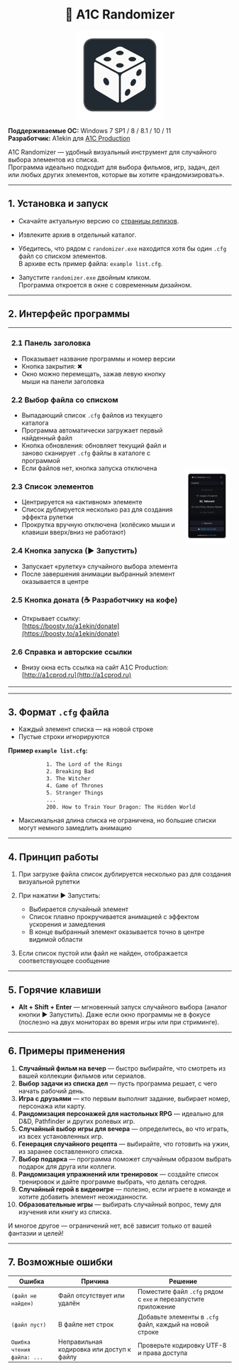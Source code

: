 <h1 align="center">🎲 A1C Randomizer</h1>

<p align="center">
  <img src="img/icon.png" alt="Лого" width="200">
</p>

**Поддерживаемые ОС:** Windows 7 SP1 / 8 / 8.1 / 10 / 11  
**Разработчик:** A1ekin для [A1C Production](http://a1cprod.ru)  

A1C Randomizer — удобный визуальный инструмент для случайного выбора элементов из списка.  
Программа идеально подходит для выбора фильмов, игр, задач, дел или любых других элементов, которые вы хотите «рандомизировать».

---

## 1. Установка и запуск

- Скачайте актуальную версию со [страницы релизов](https://github.com/A1ekin/A1C-Randomizer/releases/latest).

- Извлеките архив в отдельный каталог.

- Убедитесь, что рядом с `randomizer.exe` находится хотя бы один `.cfg` файл со списком элементов.  
  В архиве есть пример файла: `example list.cfg`.

- Запустите `randomizer.exe` двойным кликом.  
  Программа откроется в окне с современным дизайном.

---

## 2. Интерфейс программы

<table>
  <tr>
	<td>

### 2.1 Панель заголовка
- Показывает название программы и номер версии
- Кнопка закрытия: ✖  
- Окно можно перемещать, зажав левую кнопку мыши на панели заголовка

### 2.2 Выбор файла со списком
- Выпадающий список `.cfg` файлов из текущего каталога
- Программа автоматически загружает первый найденный файл
- Кнопка обновления: обновляет текущий файл и заново сканирует `.cfg` файлы в каталоге с программой 
- Если файлов нет, кнопка запуска отключена

### 2.3 Список элементов
- Центрируется на «активном» элементе  
- Список дублируется несколько раз для создания эффекта рулетки  
- Прокрутка вручную отключена (колёсико мыши и клавиши вверх/вниз не работают)

### 2.4 Кнопка запуска (▶ Запустить)
- Запускает «рулетку» случайного выбора элемента  
- После завершения анимации выбранный элемент оказывается в центре

### 2.5 Кнопка доната (☕ Разработчику на кофе)
- Открывает ссылку: [https://boosty.to/a1ekin/donate](https://boosty.to/a1ekin/donate)

### 2.6 Справка и авторские ссылки
- Внизу окна есть ссылка на сайт A1C Production: [http://a1cprod.ru](http://a1cprod.ru)

    </td>
    <td>
      <img src="img/screen-2.png" alt="Скриншот" width="350">
    </td>

  </tr>
</table>

---

## 3. Формат `.cfg` файла

- Каждый элемент списка — на новой строке  
- Пустые строки игнорируются  

**Пример `example list.cfg`:**
```
			1. The Lord of the Rings
			2. Breaking Bad
			3. The Witcher
			4. Game of Thrones
			5. Stranger Things
			...
			200. How to Train Your Dragon: The Hidden World
```

- Максимальная длина списка не ограничена, но большие списки могут немного замедлить анимацию

---

## 4. Принцип работы

1. При загрузке файла список дублируется несколько раз для создания визуальной рулетки  

2. При нажатии ▶ Запустить:
   - Выбирается случайный элемент  
   - Список плавно прокручивается анимацией с эффектом ускорения и замедления  
   - В конце выбранный элемент оказывается точно в центре видимой области  

3. Если список пустой или файл не найден, отображается соответствующее сообщение

---

## 5. Горячие клавиши

- **Alt + Shift + Enter** — мгновенный запуск случайного выбора (аналог кнопки ▶ Запустить). Даже если окно программы не в фокусе (послезно на двух мониторах во время игры или при стриминге).

---

## 6. Примеры применения

1. **Случайный фильм на вечер** — быстро выбирайте, что смотреть из вашей коллекции фильмов или сериалов.  
2. **Выбор задачи из списка дел** — пусть программа решает, с чего начать рабочий день.  
3. **Игра с друзьями** — кто первым выполнит задание, выбирает номер, персонажа или карту.  
4. **Рандомизация персонажей для настольных RPG** — идеально для D&D, Pathfinder и других ролевых игр.  
5. **Случайный выбор игры для вечера** — определитесь, во что играть, из всех установленных игр.  
6. **Генерация случайного рецепта** — выбирайте, что готовить на ужин, из заранее составленного списка.  
7. **Выбор подарка** — программа поможет случайным образом выбрать подарок для друга или коллеги.  
8. **Рандомизация упражнений или тренировок** — создайте список тренировок и дайте программе выбрать, что делать сегодня.  
9. **Случайный герой в видеоигре** — полезно, если играете в команде и хотите добавить элемент неожиданности.  
10. **Образовательные игры** — выбирать случайный вопрос, тему для изучения или книгу из списка.  

И многое другое — ограничений нет, всё зависит только от вашей фантазии и целей!


---

## 7. Возможные ошибки

| Ошибка                     | Причина                               | Решение |
|-----------------------------|---------------------------------------|---------|
| `(файл не найден)`          | Файл отсутствует или удалён           | Поместите файл `.cfg` рядом с `exe` и перезапустите приложение |
| `(файл пуст)`               | В файле нет строк                      | Добавьте элементы в `.cfg` файл, каждый на новой строке |
| `Ошибка чтения файла: ...`  | Неправильная кодировка или доступ к файлу | Проверьте кодировку UTF-8 и права доступа |

